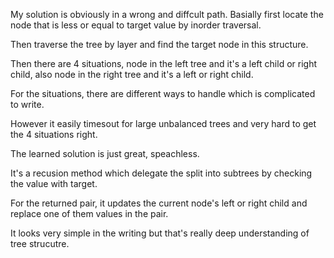 My solution is obviously in a wrong and diffcult path. Basially first locate the node that is less or equal to target value by inorder traversal.

Then traverse the tree by layer and find the target node in this structure.

Then there are 4 situations, node in the left tree and it's a left child or right child, also node in the right tree and it's a left or right child.

For the situations, there are different ways to handle which is complicated to write.

However it easily timesout for large unbalanced trees and very hard to get the 4 situations right.

The learned solution is just great, speachless.

It's a recusion method which delegate the split into subtrees by checking the value with target.

For the returned pair, it updates the current node's left or right child and replace one of them values in the pair.

It looks very simple in the writing but that's really deep understanding of tree strucutre.
